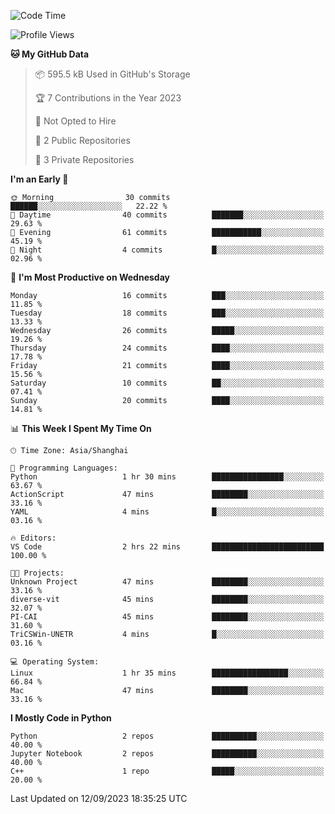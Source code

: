 <!--START_SECTION:waka-->
![Code Time](http://img.shields.io/badge/Code%20Time-373%20hrs%2039%20mins-blue)

![Profile Views](http://img.shields.io/badge/Profile%20Views-0-blue)

**🐱 My GitHub Data** 

> 📦 595.5 kB Used in GitHub's Storage 
 > 
> 🏆 7 Contributions in the Year 2023
 > 
> 🚫 Not Opted to Hire
 > 
> 📜 2 Public Repositories 
 > 
> 🔑 3 Private Repositories 
 > 
**I'm an Early 🐤** 

```text
🌞 Morning                30 commits          ██████░░░░░░░░░░░░░░░░░░░   22.22 % 
🌆 Daytime                40 commits          ███████░░░░░░░░░░░░░░░░░░   29.63 % 
🌃 Evening                61 commits          ███████████░░░░░░░░░░░░░░   45.19 % 
🌙 Night                  4 commits           █░░░░░░░░░░░░░░░░░░░░░░░░   02.96 % 
```
📅 **I'm Most Productive on Wednesday** 

```text
Monday                   16 commits          ███░░░░░░░░░░░░░░░░░░░░░░   11.85 % 
Tuesday                  18 commits          ███░░░░░░░░░░░░░░░░░░░░░░   13.33 % 
Wednesday                26 commits          █████░░░░░░░░░░░░░░░░░░░░   19.26 % 
Thursday                 24 commits          ████░░░░░░░░░░░░░░░░░░░░░   17.78 % 
Friday                   21 commits          ████░░░░░░░░░░░░░░░░░░░░░   15.56 % 
Saturday                 10 commits          ██░░░░░░░░░░░░░░░░░░░░░░░   07.41 % 
Sunday                   20 commits          ████░░░░░░░░░░░░░░░░░░░░░   14.81 % 
```


📊 **This Week I Spent My Time On** 

```text
🕑︎ Time Zone: Asia/Shanghai

💬 Programming Languages: 
Python                   1 hr 30 mins        ████████████████░░░░░░░░░   63.67 % 
ActionScript             47 mins             ████████░░░░░░░░░░░░░░░░░   33.16 % 
YAML                     4 mins              █░░░░░░░░░░░░░░░░░░░░░░░░   03.16 % 

🔥 Editors: 
VS Code                  2 hrs 22 mins       █████████████████████████   100.00 % 

🐱‍💻 Projects: 
Unknown Project          47 mins             ████████░░░░░░░░░░░░░░░░░   33.16 % 
diverse-vit              45 mins             ████████░░░░░░░░░░░░░░░░░   32.07 % 
PI-CAI                   45 mins             ████████░░░░░░░░░░░░░░░░░   31.60 % 
TriCSWin-UNETR           4 mins              █░░░░░░░░░░░░░░░░░░░░░░░░   03.16 % 

💻 Operating System: 
Linux                    1 hr 35 mins        █████████████████░░░░░░░░   66.84 % 
Mac                      47 mins             ████████░░░░░░░░░░░░░░░░░   33.16 % 
```

**I Mostly Code in Python** 

```text
Python                   2 repos             ██████████░░░░░░░░░░░░░░░   40.00 % 
Jupyter Notebook         2 repos             ██████████░░░░░░░░░░░░░░░   40.00 % 
C++                      1 repo              █████░░░░░░░░░░░░░░░░░░░░   20.00 % 
```




 Last Updated on 12/09/2023 18:35:25 UTC
<!--END_SECTION:waka-->

